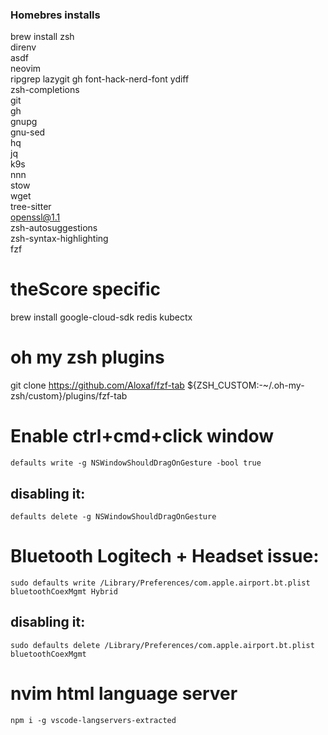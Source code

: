 ### Homebres installs

brew install zsh \
direnv \
asdf \
neovim \
ripgrep lazygit gh font-hack-nerd-font ydiff \
zsh-completions \
git \
gh \
gnupg \
gnu-sed \
hq \
jq \
k9s \
nnn \
stow \
wget \
tree-sitter \
openssl@1.1 \
zsh-autosuggestions \
zsh-syntax-highlighting \
fzf

# theScore specific

brew install google-cloud-sdk redis kubectx

# oh my zsh plugins
git clone https://github.com/Aloxaf/fzf-tab ${ZSH_CUSTOM:-~/.oh-my-zsh/custom}/plugins/fzf-tab

# Enable ctrl+cmd+click window

`defaults write -g NSWindowShouldDragOnGesture -bool true`

## disabling it:
`defaults delete -g NSWindowShouldDragOnGesture`

# Bluetooth Logitech + Headset issue:

`sudo defaults write /Library/Preferences/com.apple.airport.bt.plist bluetoothCoexMgmt Hybrid`

## disabling it:
`sudo defaults delete /Library/Preferences/com.apple.airport.bt.plist bluetoothCoexMgmt`

# nvim html language server
`npm i -g vscode-langservers-extracted`
